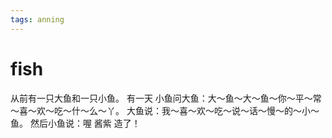 ```yaml
---
tags: anning
---
```


# fish

从前有一只大鱼和一只小鱼。 有一天 小鱼问大鱼：大～鱼～大～鱼～你～平～常～喜～欢～吃～什～么～丫。 大鱼说：我～喜～欢～吃～说～话～慢～的～小～鱼。 然后小鱼说：喔 酱紫 造了！

